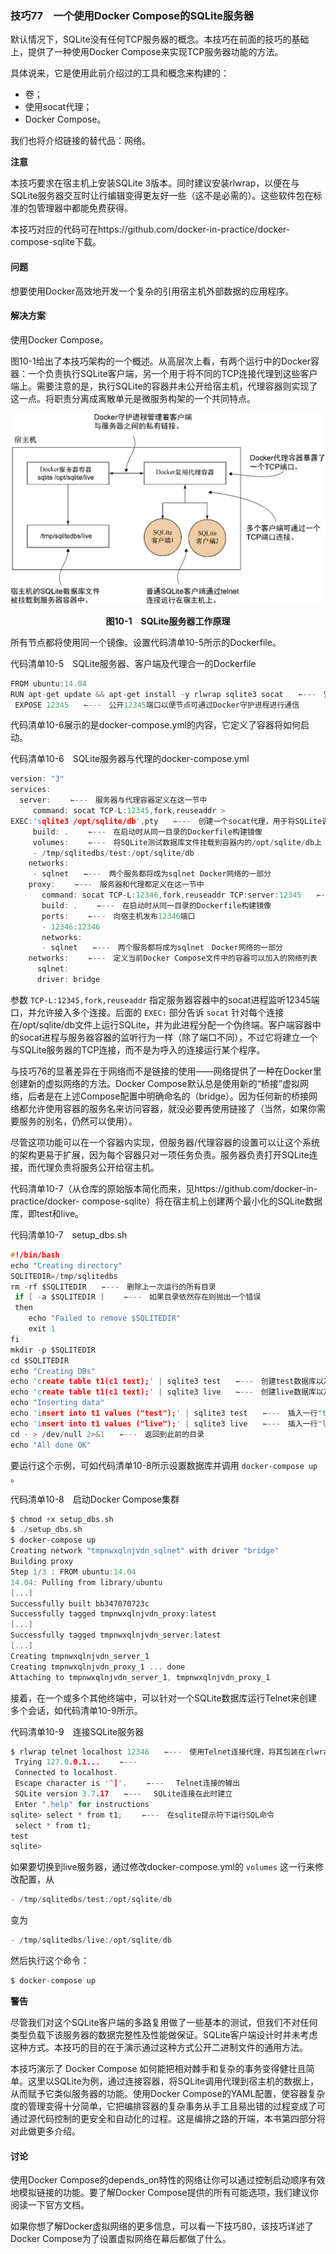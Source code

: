 ### 技巧77　一个使用Docker Compose的SQLite服务器

默认情况下，SQLite没有任何TCP服务器的概念。本技巧在前面的技巧的基础上，提供了一种使用Docker Compose来实现TCP服务器功能的方法。

具体说来，它是使用此前介绍过的工具和概念来构建的：

+ 卷；
+ 使用socat代理；
+ Docker Compose。

我们也将介绍链接的替代品：网络。



**注意**

本技巧要求在宿主机上安装SQLite 3版本。同时建议安装rlwrap，以便在与SQLite服务器交互时让行编辑变得更友好一些（这不是必需的）。这些软件包在标准的包管理器中都能免费获得。



本技巧对应的代码可在https://github.com/docker-in-practice/docker-compose-sqlite下载。

#### 问题

想要使用Docker高效地开发一个复杂的引用宿主机外部数据的应用程序。

#### 解决方案

使用Docker Compose。

图10-1给出了本技巧架构的一个概述。从高层次上看，有两个运行中的Docker容器：一个负责执行SQLite客户端，另一个用于将不同的TCP连接代理到这些客户端上。需要注意的是，执行SQLite的容器并未公开给宿主机，代理容器则实现了这一点。将职责分离成离散单元是微服务构架的一个共同特点。

![48.png](../images/48.png)
<center class="my_markdown"><b class="my_markdown">图10-1　SQLite服务器工作原理</b></center>

所有节点都将使用同一个镜像。设置代码清单10-5所示的Dockerfile。

代码清单10-5　SQLite服务器、客户端及代理合一的Dockerfile

```c
FROM ubuntu:14.04
RUN apt-get update && apt-get install -y rlwrap sqlite3 socat　　⇽---　安装必要的应用程序
 EXPOSE 12345　　⇽---　公开12345端口以便节点可通过Docker守护进程进行通信
```

代码清单10-6展示的是docker-compose.yml的内容，它定义了容器将如何启动。

代码清单10-6　SQLite服务器与代理的docker-compose.yml

```c
version: "3"
services:
  server: 　　⇽---　服务器与代理容器定义在这一节中
     command: socat TCP-L:12345,fork,reuseaddr >
EXEC:'sqlite3 /opt/sqlite/db',pty　　⇽---　创建一个socat代理，用于将SQLite调用的输出链接到一个TCP端口上
     build: . 　　⇽---　在启动时从同一目录的Dockerfile构建镜像
     volumes: 　　⇽---　将SQLite测试数据库文件挂载到容器内的/opt/sqlite/db上
     - /tmp/sqlitedbs/test:/opt/sqlite/db
    networks:
     - sqlnet　　⇽---　两个服务都将成为sqlnet Docker网络的一部分
    proxy: 　　⇽---　服务器和代理都定义在这一节中
       command: socat TCP-L:12346,fork,reuseaddr TCP:server:12345　　⇽---　创建一个socat代理，用于把12346端口的数据传递到服务器容器的12345端口上
       build: . 　　⇽---　在启动时从同一目录的Dockerfile构建镜像
       ports: 　　⇽---　向宿主机发布12346端口
       - 12346:12346
       networks:
       - sqlnet　　⇽---　两个服务都将成为sqlnet　Docker网络的一部分
    networks: 　　⇽---　定义当前Docker Compose文件中的容器可以加入的网络列表
      sqlnet:
      driver: bridge
```

参数 `TCP-L:12345,fork,reuseaddr` 指定服务器容器中的socat进程监听12345端口，并允许接入多个连接。后面的 `EXEC:` 部分告诉 `socat` 针对每个连接在/opt/sqlite/db文件上运行SQLite，并为此进程分配一个伪终端。客户端容器中的socat进程与服务器容器的监听行为一样（除了端口不同），不过它将建立一个与SQLite服务器的TCP连接，而不是为呼入的连接运行某个程序。

与技巧76的显著差异在于网络而不是链接的使用——网络提供了一种在Docker里创建新的虚拟网络的方法。Docker Compose默认总是使用新的“桥接”虚拟网络，后者是在上述Compose配置中明确命名的（bridge）。因为任何新的桥接网络都允许使用容器的服务名来访问容器，就没必要再使用链接了（当然，如果你需要服务的别名，仍然可以使用）。

尽管这项功能可以在一个容器内实现，但服务器/代理容器的设置可以让这个系统的架构更易于扩展，因为每个容器只对一项任务负责。服务器负责打开SQLite连接，而代理负责将服务公开给宿主机。

代码清单10-7（从仓库的原始版本简化而来，见https://github.com/docker-in-practice/docker- compose-sqlite）将在宿主机上创建两个最小化的SQLite数据库，即test和live。

代码清单10-7　setup_dbs.sh

```c
#!/bin/bash
echo "Creating directory"
SQLITEDIR=/tmp/sqlitedbs
rm -rf $SQLITEDIR　　⇽---　删除上一次运行的所有目录
 if [ -a $SQLITEDIR ] 　　⇽---　如果目录依然存在则抛出一个错误
 then
    echo "Failed to remove $SQLITEDIR"
    exit 1
fi
mkdir -p $SQLITEDIR
cd $SQLITEDIR
echo "Creating DBs"
echo 'create table t1(c1 text);' | sqlite3 test　　⇽---　创建test数据库以及一张表
echo 'create table t1(c1 text);' | sqlite3 live　　⇽---　创建live数据库以及一张表
echo "Inserting data"
echo 'insert into t1 values ("test");' | sqlite3 test　　⇽---　插入一行"test"字符串到表中
echo 'insert into t1 values ("live");' | sqlite3 live　　⇽---　插入一行"live"字符串到表中
cd - > /dev/null 2>&1　　⇽---　返回到此前的目录
echo "All done OK"
```

要运行这个示例，可如代码清单10-8所示设置数据库并调用 `docker-compose up` 。

代码清单10-8　启动Docker Compose集群

```c
$ chmod +x setup_dbs.sh
$ ./setup_dbs.sh
$ docker-compose up
Creating network "tmpnwxqlnjvdn_sqlnet" with driver "bridge"
Building proxy
Step 1/3 : FROM ubuntu:14.04
14.04: Pulling from library/ubuntu
[...]
Successfully built bb347070723c
Successfully tagged tmpnwxqlnjvdn_proxy:latest
[...]
Successfully tagged tmpnwxqlnjvdn_server:latest
[...]
Creating tmpnwxqlnjvdn_server_1
Creating tmpnwxqlnjvdn_proxy_1 ... done
Attaching to tmpnwxqlnjvdn_server_1, tmpnwxqlnjvdn_proxy_1
```

接着，在一个或多个其他终端中，可以针对一个SQLite数据库运行Telnet来创建多个会话，如代码清单10-9所示。

代码清单10-9　连接SQLite服务器

```c
$ rlwrap telnet localhost 12346　　⇽---　使用Telnet连接代理，将其包装在rlwrap里，实现命令行的编辑和历史功能
 Trying 127.0.0.1... 　　⇽---　
 Connected to localhost.
 Escape character is '^]'. 　　⇽---　 Telnet连接的输出
 SQLite version 3.7.17　　⇽---　 SQLite连接在此时建立
 Enter ".help" for instructions
sqlite> select * from t1; 　　⇽---　在sqlite提示符下运行SQL命令
 select * from t1;
test
sqlite>
```

如果要切换到live服务器，通过修改docker-compose.yml的 `volumes` 这一行来修改配置，从

```c
- /tmp/sqlitedbs/test:/opt/sqlite/db
```

变为

```c
- /tmp/sqlitedbs/live:/opt/sqlite/db
```

然后执行这个命令：

```c
$ docker-compose up
```



**警告**

尽管我们对这个SQLite客户端的多路复用做了一些基本的测试，但我们不对任何类型负载下该服务器的数据完整性及性能做保证。SQLite客户端设计时并未考虑这种方式。本技巧的目的在于演示通过这种方式公开二进制文件的通用方法。



本技巧演示了 Docker Compose 如何能把相对棘手和复杂的事务变得健壮且简单。这里以SQLite为例，通过连接容器，将SQLite调用代理到宿主机的数据上，从而赋予它类似服务器的功能。使用Docker Compose的YAML配置，使容器复杂度的管理变得十分简单，它把编排容器的复杂事务从手工且易出错的过程变成了可通过源代码控制的更安全和自动化的过程。这是编排之路的开端，本书第四部分将对此做更多介绍。

#### 讨论

使用Docker Compose的depends_on特性的网络让你可以通过控制启动顺序有效地模拟链接的功能。要了解Docker Compose提供的所有可能选项，我们建议你阅读一下官方文档。

如果你想了解Docker虚拟网络的更多信息，可以看一下技巧80，该技巧详述了Docker Compose为了设置虚拟网络在幕后都做了什么。

